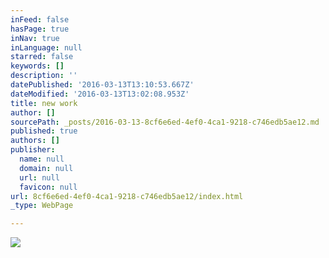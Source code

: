 ```yaml
---
inFeed: false
hasPage: true
inNav: true
inLanguage: null
starred: false
keywords: []
description: ''
datePublished: '2016-03-13T13:10:53.667Z'
dateModified: '2016-03-13T13:02:08.953Z'
title: new work
author: []
sourcePath: _posts/2016-03-13-8cf6e6ed-4ef0-4ca1-9218-c746edb5ae12.md
published: true
authors: []
publisher:
  name: null
  domain: null
  url: null
  favicon: null
url: 8cf6e6ed-4ef0-4ca1-9218-c746edb5ae12/index.html
_type: WebPage

---
```

![](https://the-grid-user-content.s3-us-west-2.amazonaws.com/04979f24-68fc-4ff1-8ead-6c145a4089c2.png)